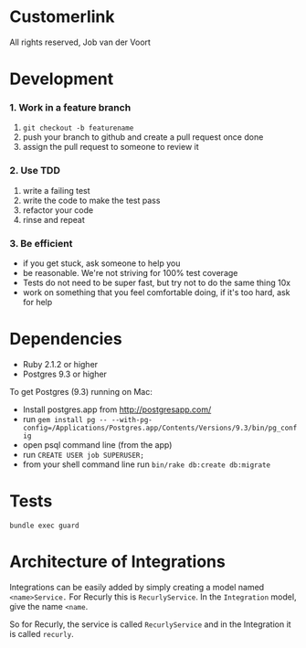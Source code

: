 # Customerlink

All rights reserved, Job van der Voort

# Development

### 1. Work in a feature branch

1. `git checkout -b featurename`
2. push your branch to github and create a pull request once done
3. assign the pull request to someone to review it

### 2. Use TDD

1. write a failing test
2. write the code to make the test pass
3. refactor your code
4. rinse and repeat

### 3. Be efficient

- if you get stuck, ask someone to help you
- be reasonable. We're not striving for 100% test coverage
- Tests do not need to be super fast, but try not to do the same thing 10x
- work on something that you feel comfortable doing, if it's too hard, ask for help

# Dependencies

- Ruby 2.1.2 or higher
- Postgres 9.3 or higher

To get Postgres (9.3) running on Mac:
- Install postgres.app from http://postgresapp.com/
- run `gem install pg -- --with-pg-config=/Applications/Postgres.app/Contents/Versions/9.3/bin/pg_config`
- open psql command line (from the app)
- run `CREATE USER job SUPERUSER;`
- from your shell command line run `bin/rake db:create db:migrate`

# Tests

`bundle exec guard`

# Architecture of Integrations

Integrations can be easily added by simply creating a model named `<name>Service.`
For Recurly this is `RecurlyService`. In the `Integration` model, give the name `<name`.

So for Recurly, the service is called `RecurlyService` and in the Integration it is called `recurly`.
